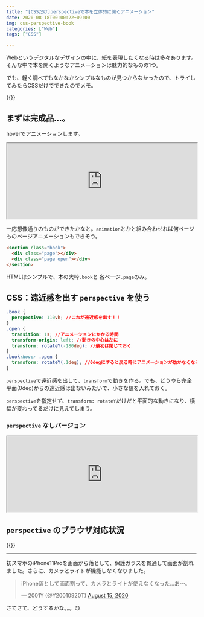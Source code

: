 ```yaml
---
title: "[CSSだけ]perspectiveで本を立体的に開くアニメーション"
date: 2020-08-18T00:00:22+09:00
img: css-perspective-book
categories: ["Web"]
tags: ["CSS"]

---
```


Webというデジタルなデザインの中に、紙を表現したくなる時は多々あります。そんな中で本を開くようなアニメーションは魅力的なものの1つ。

でも、軽く調べてもなかなかシンプルなものが見つからなかったので、トライしてみたらCSSだけでできたのでメモ。

{{<ad>}}

## まずは完成品...。

hoverでアニメーションします。

<iframe height="200px" width="100%" scrolling="no" src="https://mineditor.github.io/?h=%253Csection%2520class%3D%2522book%2522%253E%250A%2520%2520%253Cdiv%2520class%3D%2522page%2522%253E%253C%2Fdiv%253E%250A%2520%2520%253Cdiv%2520class%3D%2522page%2520open%2522%253E%253C%2Fdiv%253E%250A%253C%2Fsection%253E&c=.book%2520%257B%250A%2520%2520perspective%3A%2520110vh%3B%250A%257D%250A.open%2520%257B%250A%2520%2520transition%3A%25201s%3B%250A%2520%2520transform-origin%3A%2520left%3B%250A%2520%2520transform%3A%2520rotateY%28-180deg%29%3B%250A%257D%250A.book%3Ahover%2520.open%2520%257B%250A%2520%2520transform%3A%2520rotateY%28.1deg%29%3B%250A%257D%250A%250A%250Abody%2520%257B%250A%2520%2520display%3A%2520flex%3B%250A%2520%2520justify-content%3A%2520center%3B%250A%2520%2520align-items%3A%2520center%3B%250A%257D%250A.book%2520%257B%250A%2520%2520display%3A%2520flex%3B%250A%257D%250A.page%2520%257B%250A%2520%2520height%3A%252070vh%3B%250A%2520%2520width%3A%252050vh%3B%250A%2520%2520background%3A%2520%23000%3B%250A%257D%250A.open%2520%257B%250A%2520%2520background%3A%2520red%3B%250A%257D&j=" loading="lazy"></iframe>

一応想像通りのものができたかなと。`animation`とかと組み合わせれば何ページものページアニメーションもできそう。

```html
<section class="book">
  <div class="page"></div>
  <div class="page open"></div>
</section>
```

HTMLはシンプルで、本の大枠`.book`と 各ページ`.page`のみ。

## CSS：遠近感を出す `perspective` を使う

```css
.book {
  perspective: 110vh; //これが遠近感を出す！！
}
.open {
  transition: 1s; //アニメーションにかかる時間
  transform-origin: left; //動きの中心は左に
  transform: rotateY(-180deg); //最初は閉じておく
}
.book:hover .open {
  transform: rotateY(.1deg); //0degにすると戻る時にアニメーションが効かなくなる
}
```

`perspective`で遠近感を出して、`transform`で動きを作る。でも、どうやら完全平面(0deg)からの遠近感は出ないみたいで、小さな値を入れておく。

`perspective`を指定せず、`transform: rotateY`だけだと平面的な動きになり、横幅が変わってるだけに見えてしまう。

### `perspective` なしバージョン

<iframe height="200px" width="100%" scrolling="no" src="https://mineditor.github.io/?h=%253Csection%2520class%3D%2522book%2522%253E%250A%2520%2520%253Cdiv%2520class%3D%2522page%2522%253E%253C%2Fdiv%253E%250A%2520%2520%253Cdiv%2520class%3D%2522page%2520open%2522%253E%253C%2Fdiv%253E%250A%253C%2Fsection%253E&c=.open%2520%257B%250A%2520%2520transition%3A%25201s%3B%250A%2520%2520transform-origin%3A%2520left%3B%250A%2520%2520transform%3A%2520rotateY%28-180deg%29%3B%250A%257D%250A.book%3Ahover%2520.open%2520%257B%250A%2520%2520transform%3A%2520rotateY%28.1deg%29%3B%250A%257D%250A%250A%250Abody%2520%257B%250A%2520%2520display%3A%2520flex%3B%250A%2520%2520justify-content%3A%2520center%3B%250A%2520%2520align-items%3A%2520center%3B%250A%257D%250A.book%2520%257B%250A%2520%2520display%3A%2520flex%3B%250A%257D%250A.page%2520%257B%250A%2520%2520height%3A%252070vh%3B%250A%2520%2520width%3A%252050vh%3B%250A%2520%2520background%3A%2520%23000%3B%250A%257D%250A.open%2520%257B%250A%2520%2520background%3A%2520red%3B%250A%257D&j=" loading="lazy"></iframe>

## `perspective` のブラウザ対応状況

{{<caniuse id="mdn-css__properties__perspective">}}

***

初スマホのiPhone11Proを画面から落として、保護ガラスを貫通して画面が割れました。さらに、カメラとライトが機能しなくなりました。

<blockquote class="twitter-tweet"><p lang="ja" dir="ltr">iPhone落として画面割って、カメラとライトが使えなくなった...あ〜。</p>&mdash; 2001Y (@Y20010920T) <a href="https://twitter.com/Y20010920T/status/1294697800685375488?ref_src=twsrc%5Etfw">August 15, 2020</a></blockquote>

さてさて、どうするかな。。。😓